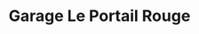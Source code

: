 ---
title: "Garage Le Portail Rouge"
url: /saint-martin-dheres/garage-le-portail-rouge/
shop: Autowerkstatt
---